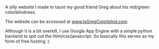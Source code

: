 A silly website I made to taunt my good friend Greg about his red/green colorblindness.

The website can be accessed at www.IsGregColorblind.com.

Although it is a bit overkill, I use Google App Engine with a simple python backend to spit out the html/css/javascript.  So basically this serves as my form of free hosting :)
